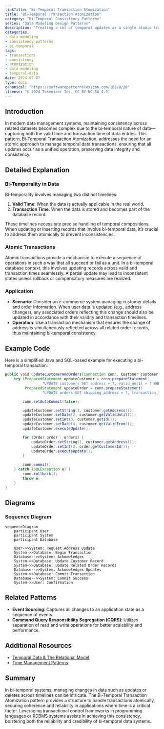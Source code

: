 ```yaml
---
linkTitle: "Bi-Temporal Transaction Atomization"
title: "Bi-Temporal Transaction Atomization"
category: "Bi-Temporal Consistency Patterns"
series: "Data Modeling Design Patterns"
description: "Treating a set of temporal updates as a single atomic transaction to maintain consistency across related data changes."
categories:
- data-modeling
- consistency-patterns
- bi-temporal
tags:
- transactions
- consistency
- atomization
- data-modeling
- temporal-data
date: 2024-07-07
type: docs
canonical: "https://softwarepatternslexicon.com/103/8/20"
license: "© 2024 Tokenizer Inc. CC BY-NC-SA 4.0"
---
```


## Introduction

In modern data management systems, maintaining consistency across related datasets becomes complex due to the bi-temporal nature of data—capturing both the valid time and transaction time of data entries. This pattern, Bi-Temporal Transaction Atomization, addresses the need for an atomic approach to manage temporal data transactions, ensuring that all updates occur as a unified operation, preserving data integrity and consistency.

## Detailed Explanation

### Bi-Temporality in Data

Bi-temporality involves managing two distinct timelines:

1. **Valid Time**: When the data is actually applicable in the real world.
2. **Transaction Time**: When the data is stored and becomes part of the database record.

These timelines necessitate precise handling of temporal compositions. When updating or inserting records that involve bi-temporal data, it’s crucial to address them atomically to prevent inconsistencies.

### Atomic Transactions 

Atomic transactions provide a mechanism to execute a sequence of operations in such a way that all succeed or fail as a unit. In a bi-temporal database context, this involves updating records across valid and transaction times seamlessly. A partial update may lead to inconsistent states unless rollback or compensatory measures are realized.

### Application

- **Scenario**: Consider an e-commerce system managing customer details and order information. When user data is updated (e.g., address changes), any associated orders reflecting this change should also be updated in accordance with their validity and transaction timelines.
- **Operation**: Use a transaction mechanism that ensures the change of address is simultaneously reflected across all related order records, thus maintaining bi-temporal consistency.

## Example Code

Here is a simplified Java and SQL-based example for executing a bi-temporal transaction:

```java
public void updateCustomerAndOrders(Connection conn, Customer customer, List<Order> orders) throws SQLException {
    try (PreparedStatement updateCustomer = conn.prepareStatement(
                 "UPDATE customers SET address = ?, valid_until = ? WHERE id = ? AND valid_from = ?")
         PreparedStatement updateOrder = conn.prepareStatement(
                 "UPDATE orders SET shipping_address = ?, transaction_time = current_timestamp WHERE customer_id = ?")) {

        conn.setAutoCommit(false);

        updateCustomer.setString(1, customer.getAddress());
        updateCustomer.setDate(2, customer.getValidUntil());
        updateCustomer.setInt(3, customer.getId());
        updateCustomer.setDate(4, customer.getValidFrom());
        updateCustomer.executeUpdate();

        for (Order order : orders) {
            updateOrder.setString(1, customer.getAddress());
            updateOrder.setInt(2, order.getCustomerId());
            updateOrder.executeUpdate();
        }
        
        conn.commit();
    } catch (SQLException e) {
        conn.rollback();
        throw e;
    }
}
```

## Diagrams

### Sequence Diagram

```mermaid
sequenceDiagram
    participant User
    participant System
    participant Database

    User->>System: Request Address Update
    System->>Database: Begin Transaction
    Database-->>System: Acknowledges
    System->>Database: Update Customer Record
    System->>Database: Update Related Order Records
    Database-->>System: Acknowledges Updates
    System->>Database: Commit Transaction
    Database-->>System: Commit Success
    System->>User: Confirmation
```

## Related Patterns

- **Event Sourcing**: Captures all changes to an application state as a sequence of events.
- **Command Query Responsibility Segregation (CQRS)**: Utilizes separation of read and write operations for better scalability and performance.

## Additional Resources

- [Temporal Data & The Relational Model](https://www.springer.com/books/10.5555/2614672)
- [Time Management Patterns](https://variouspatterns.com)

## Summary

In bi-temporal systems, managing changes in data such as updates or deletes across timelines can be intricate. The Bi-Temporal Transaction Atomization pattern provides a structure to handle transactions atomically, securing coherence and reliability in applications where time is a critical factor. Leveraging transactional control frameworks in programming languages or RDBMS systems assists in achieving this consistency, bolstering both the reliability and credibility of bi-temporal data systems.
